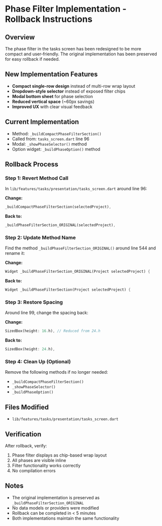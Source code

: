 # Phase Filter Implementation - Rollback Instructions

## Overview
The phase filter in the tasks screen has been redesigned to be more compact and user-friendly. The original implementation has been preserved for easy rollback if needed.

## New Implementation Features
- **Compact single-row design** instead of multi-row wrap layout
- **Dropdown-style selector** instead of exposed filter chips
- **Modal bottom sheet** for phase selection
- **Reduced vertical space** (~60px savings)
- **Improved UX** with clear visual feedback

## Current Implementation
- Method: `_buildCompactPhaseFilterSection()`
- Called from: `tasks_screen.dart` line 96
- Modal: `_showPhaseSelector()` method
- Option widget: `_buildPhaseOption()` method

## Rollback Process

### Step 1: Revert Method Call
In `lib/features/tasks/presentation/tasks_screen.dart` around line 96:

**Change:**
```dart
_buildCompactPhaseFilterSection(selectedProject),
```

**Back to:**
```dart
_buildPhaseFilterSection_ORIGINAL(selectedProject),
```

### Step 2: Update Method Name
Find the method `_buildPhaseFilterSection_ORIGINAL()` around line 544 and rename it:

**Change:**
```dart
Widget _buildPhaseFilterSection_ORIGINAL(Project selectedProject) {
```

**Back to:**
```dart
Widget _buildPhaseFilterSection(Project selectedProject) {
```

### Step 3: Restore Spacing
Around line 99, change the spacing back:

**Change:**
```dart
SizedBox(height: 16.h), // Reduced from 24.h
```

**Back to:**
```dart
SizedBox(height: 24.h),
```

### Step 4: Clean Up (Optional)
Remove the following methods if no longer needed:
- `_buildCompactPhaseFilterSection()`
- `_showPhaseSelector()`
- `_buildPhaseOption()`

## Files Modified
- `lib/features/tasks/presentation/tasks_screen.dart`

## Verification
After rollback, verify:
1. Phase filter displays as chip-based wrap layout
2. All phases are visible inline
3. Filter functionality works correctly
4. No compilation errors

## Notes
- The original implementation is preserved as `_buildPhaseFilterSection_ORIGINAL`
- No data models or providers were modified
- Rollback can be completed in < 5 minutes
- Both implementations maintain the same functionality